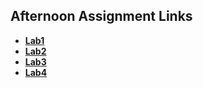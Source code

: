 ## Afternoon Assignment Links

* **[Lab1](https://kylerliscinski.github.io/burgerShack/)**
* **[Lab2](https://kylerliscinski.github.io/gregslistNode/)**
* **[Lab3](https://kylerliscinski.github.io/REST/)**
* **[Lab4](https://kylerliscinski.github.io/bug_log/)**
